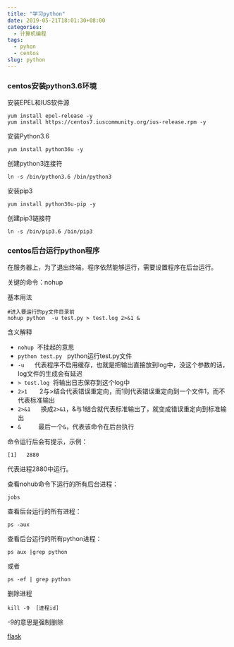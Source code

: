 ```yaml
---
title: "学习python"
date: 2019-05-21T18:01:30+08:00
categories:
  - 计算机编程
tags:
  - pyhon
  - centos
slug: python
---
```


### centos安装python3.6环境
安装EPEL和IUS软件源
```
yum install epel-release -y 
yum install https://centos7.iuscommunity.org/ius-release.rpm -y
```
安装Python3.6
```
yum install python36u -y
```
创建python3连接符
```
ln -s /bin/python3.6 /bin/python3
```
安装pip3
```
yum install python36u-pip -y
```
创建pip3链接符
```
ln -s /bin/pip3.6 /bin/pip3
```

### centos后台运行python程序

在服务器上，为了退出终端，程序依然能够运行，需要设置程序在后台运行。

关键的命令：nohup

基本用法
```
#进入要运行的py文件目录前
nohup python  -u test.py > test.log 2>&1 &
```
含义解释

* `nohup`            不挂起的意思
* `python test.py`   python运行test.py文件
* `-u`               代表程序不启用缓存，也就是把输出直接放到log中，没这个参数的话，log文件的生成会有延迟
* `> test.log`       将输出日志保存到这个log中
* `2>1`              2与>结合代表错误重定向，而1则代表错误重定向到一个文件1，而不代表标准输出 
* `2>&1`             换成`2>&1`，&与1结合就代表标准输出了，就变成错误重定向到标准输出
* `&`                最后一个`&`，代表该命令在后台执行

命令运行后会有提示，示例：
```
[1]   2880
```
代表进程2880中运行。

查看nohub命令下运行的所有后台进程：
```
jobs
```
查看后台运行的所有进程：
```
ps -aux
```
查看后台运行的所有python进程：
```
ps aux |grep python
```
或者
```
ps -ef | grep python
```
删除进程
```
kill -9  [进程id]
```
-9的意思是强制删除


[flask](http://docs.jinkan.org/docs/flask/)

